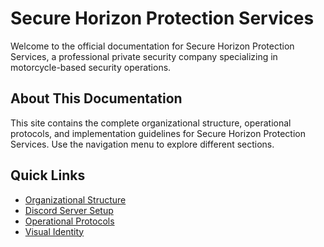 # Secure Horizon Protection Services

Welcome to the official documentation for Secure Horizon Protection Services, a professional private security company specializing in motorcycle-based security operations.

## About This Documentation

This site contains the complete organizational structure, operational protocols, and implementation guidelines for Secure Horizon Protection Services. Use the navigation menu to explore different sections.

## Quick Links

- [Organizational Structure](structure.html)
- [Discord Server Setup](discord.html)
- [Operational Protocols](protocols.html)
- [Visual Identity](branding.html)
